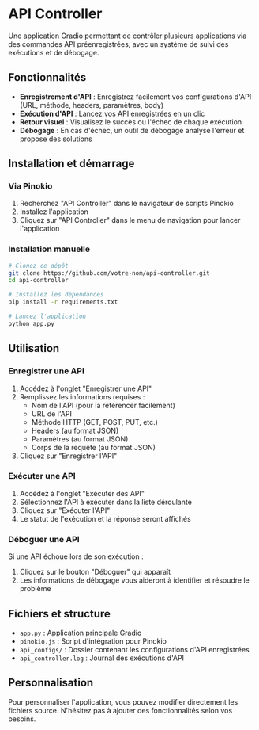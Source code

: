# API Controller

Une application Gradio permettant de contrôler plusieurs applications via des commandes API préenregistrées, avec un système de suivi des exécutions et de débogage.

## Fonctionnalités

- **Enregistrement d'API** : Enregistrez facilement vos configurations d'API (URL, méthode, headers, paramètres, body)
- **Exécution d'API** : Lancez vos API enregistrées en un clic
- **Retour visuel** : Visualisez le succès ou l'échec de chaque exécution
- **Débogage** : En cas d'échec, un outil de débogage analyse l'erreur et propose des solutions

## Installation et démarrage

### Via Pinokio

1. Recherchez "API Controller" dans le navigateur de scripts Pinokio
2. Installez l'application
3. Cliquez sur "API Controller" dans le menu de navigation pour lancer l'application

### Installation manuelle

```bash
# Clonez ce dépôt
git clone https://github.com/votre-nom/api-controller.git
cd api-controller

# Installez les dépendances
pip install -r requirements.txt

# Lancez l'application
python app.py
```

## Utilisation

### Enregistrer une API

1. Accédez à l'onglet "Enregistrer une API"
2. Remplissez les informations requises :
   - Nom de l'API (pour la référencer facilement)
   - URL de l'API
   - Méthode HTTP (GET, POST, PUT, etc.)
   - Headers (au format JSON)
   - Paramètres (au format JSON)
   - Corps de la requête (au format JSON)
3. Cliquez sur "Enregistrer l'API"

### Exécuter une API

1. Accédez à l'onglet "Exécuter des API"
2. Sélectionnez l'API à exécuter dans la liste déroulante
3. Cliquez sur "Exécuter l'API"
4. Le statut de l'exécution et la réponse seront affichés

### Déboguer une API

Si une API échoue lors de son exécution :
1. Cliquez sur le bouton "Déboguer" qui apparaît
2. Les informations de débogage vous aideront à identifier et résoudre le problème

## Fichiers et structure

- `app.py` : Application principale Gradio
- `pinokio.js` : Script d'intégration pour Pinokio
- `api_configs/` : Dossier contenant les configurations d'API enregistrées
- `api_controller.log` : Journal des exécutions d'API

## Personnalisation

Pour personnaliser l'application, vous pouvez modifier directement les fichiers source. N'hésitez pas à ajouter des fonctionnalités selon vos besoins.
